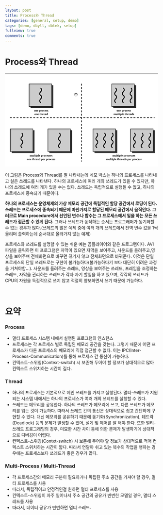 ```yaml
---
layout: post
title: Process와 Thread
categories: [general, setup, demo]
tags: [demo, dbyll, dbtek, setup]
fullview: true
comments: true
---
```



# Process와 Thread

![Process_Thread](/img/2015/11/29/Process_Thread.gif "Process_Thread")

이 그림은 Process와 Thread를 잘 나타내는데 네모 박스는 하나의 프로세스를 나타내고 실은 쓰레드를 나타낸다. 하나의 프로세스에 여러 개의 쓰레드가 있을 수 있지만, 하나의 쓰레드에 여러 개가 있을 수는 없다. 쓰레드는 독립적으로 실행될 수 없고, 하나의 프로세스에 종속되기 때문이다.

**하나의 프로세스는 운영체제의 가상 메모리 공간에 독립적인 할당 공간에서 로딩이 된다. 쓰레드는 프로세스에 종속되기 때문에 마찬가지로 할당된 메모리 공간에서 움직인다. 그러므로 Main procedure에서 선언된 변수나 함수는 그 프로세스에서 일을 하는 모든 쓰레드가 접근할 수 있게 된다.** 그러나 쓰레드가 동작하는 순서는 프로그래머가 동기화할 수 없는 경우가 많다.(쓰레드의 많은 예제 중에 여러 개의 쓰레드에서 전역 변수 값을 1씩 올리며 출력하는데 순서대로 올라가지 않는  예제)

프로세스와 쓰레드를 설명할 수 있는 쉬운 예는 곰플레이어와 같은 프로그램이다. AVI 파일을 클릭하면 이 프로그램은 자막이 있으면 자막을 보여주고, 사운드를 들려주고,영상을 보여주며 전체화면으로 바꾸면 끊기지 않고 전체화면으로 바꿔준다. 이것은 단일 프로세스의 단일 쓰레드로는 구현이 불가능하다(불가능하다기 보다 대단히 어려운 과정을 거쳐야함...). 사운드를 들려주는 쓰레드, 영상을 보여주는 쓰레드, 프레임을 조정하는 쓰레드, 자막을 관리하는 쓰레드가 각자 자기 할일을 하고 있으며, 각각의 쓰레드가 CPU의 자원을 독점적으로 쓰지 않고 적절히 양보하면서 쓰기 때문에 가능하다.

<br>

# 요약

### Process
* 멀티 프로세스 시스템 내에서 실행된 프로그램의 인스턴스
* 프로세스는 각 프로세스 별로 독립된 메모리 공간을 갖는다. 그렇기 때문에 어떤 프로세스가 다른 프로세스의 메모리에 직접 접근할 수 없다. 이는 IPC(Inter-Process-Communication)를 통해 프로세스 간 통신이 가능하다.
* 컨텍스트-스위칭(Context-switch) 시 보존해 두어야 할 정보가 상대적으로 많아 컨텍스트 스위치하는 시간이 길다.

### Thread
* 하나의 프로세스는 기본적으로 메인 쓰레드를 가지고 실행된다. 멀티-쓰레드가 지원되는 시스템 내에서는 하나의 프로세스가 여러 개의 쓰레드를 실행할 수 있다.
* 쓰레드는 메모리를 공유한다. 하나의 쓰레드가 메모리에 쓰고, 다른 쓰레드가 메모리를 읽는 것이 가능하다. 따라서 쓰레드 간의 통신은 상대적으로 쉽고 간단하게 구현할 수 있다. 대신 메모리를 공유하기 때문에 동기화(Synchronization), 데드락(Deadlock) 등의 문제가 발생할 수 있어, 설게 및 제어를 잘 해야 한다. 또한 멀티-쓰레드 프로그래밍의 경우, 미묘한 시간 차이 등에 의한 문제가 발생하기에 상대적으로 디버깅이 어렵다.
* 컨텍스트-스위칭(Contxt-switch) 시 보존해 두어야 할 정보가 상대적으로 적어 컨텍스트 스위치하는 시간이 짧다. 따라서 연달아 쉬고 있는 복수의 작업을 행하는 경우에는 프로세스보다 쓰레드가 좋은 경우가 많다.

### Multi-Process / Multi-Thread
* 각 프로세스간의 메모리 구분이 필요하거나 독립된 주소 공간을 가져야 할 경우, 멀티 프로세스를 사용
* 따라서, 독립적이고 안정적인걸 원하면 멀티 프로세스를 사용
* 컨텍스트-스위칭이 자주 일어나서 주소 공간의 공유가 빈번한 모델일 경우, 멀티 스레드를 사용
* 따라서, 데이터 공유가 빈번하면 멀티 스레드.
